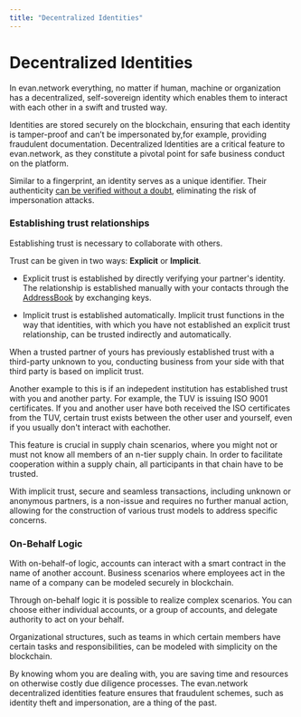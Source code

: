 ```yaml
---
title: "Decentralized Identities"
---
```

# Decentralized Identities

In evan.network everything, no matter if human, machine or organization has a decentralized, self-sovereign identity which enables them to interact with each other in a swift and trusted way.

Identities are stored securely on the blockchain, ensuring that each identity is tamper-proof and can’t be impersonated by,for example, providing fraudulent documentation. Decentralized Identities are a critical feature to evan.network, as they constitute a pivotal point for safe business conduct on the platform. 

Similar to a fingerprint, an identity serves as a unique identifier. 
Their authenticity [can be verified without a doubt](/dev/identity-claims), eliminating the risk of impersonation attacks. 

### Establishing trust relationships

Establishing trust is necessary to collaborate with others. 

Trust can be given in two ways: **Explicit** or **Implicit**. 

* Explicit trust is established by directly verifying your partner's identity. The relationship is established manually with your contacts through the [AddressBook](/doc/contacts) by exchanging keys.

* Implicit trust is established automatically. 
Implicit trust functions in the way that identities, with which you have not established an explicit trust relationship, can be trusted indirectly and automatically.

When a  trusted partner of yours has previously established trust with a third-party unknown to you, conducting business from your side with that third party is based on implicit trust. 

Another example to this is if an indepedent institution has established trust with you and another party.
For example, the TUV is issuing ISO 9001 certificates. If you and another user have both received the ISO certificates from the TUV, certain trust exists between the other user and yourself, even if you usually don't interact with eachother. 

This feature is crucial in supply chain scenarios, where you might not or must not know all members of an n-tier supply chain.
In order to facilitate cooperation within a supply chain, all participants in that chain have to be trusted.

With implicit trust, secure and seamless transactions, including unknown or anonymous partners, is a non-issue and requires no further manual action, allowing for the construction of various trust models to address specific concerns. 


### On-Behalf Logic

With on-behalf-of logic, accounts can interact with a smart contract in the name of another account. Business scenarios where employees act in the name of a company can be modeled securely in blockchain.

Through on-behalf logic it is possible to realize complex scenarios. You can choose either individual accounts, or a group of accounts, and delegate authority to act on your behalf.

Organizational structures, such as teams in which certain members have certain tasks and responsibilities, can be modeled with simplicity on the blockchain.

By knowing whom you are dealing with, you are saving time and resources on otherwise costly due diligence processes. The evan.network decentralized identities feature ensures that fraudulent schemes, such as identity theft and impersonation, are a thing of the past.
